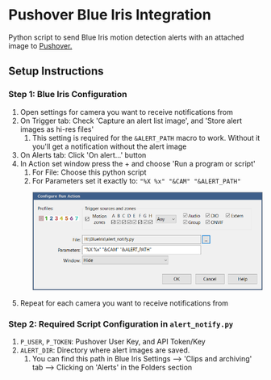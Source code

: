 # Pushover Blue Iris Integration

Python script to send Blue Iris motion detection alerts with an attached image to [Pushover.](https://pushover.net/)

## Setup Instructions

### Step 1: Blue Iris Configuration

1. Open settings for camera you want to receive notifications from
1. On Trigger tab: Check 'Capture an alert list image', and 'Store alert images as hi-res files'
   1. This setting is required for the `&ALERT_PATH` macro to work.  Without it you'll get a notification without the alert image
1. On Alerts tab: Click 'On alert...' button
1. In Action set window press the + and choose 'Run a program or script'
   1. For File: Choose this python script
   1. For Parameters set it exactly to: `"%X %x" "&CAM" "&ALERT_PATH"` <p align="center"><img src="cfg-run-action.PNG" width=500 /></p>
1. Repeat for each camera you want to receive notifications from

### Step 2: Required Script Configuration in `alert_notify.py`

1. `P_USER`, `P_TOKEN`: Pushover User Key, and API Token/Key
1. `ALERT_DIR`: Directory where alert images are saved.  
   1. You can find this path in Blue Iris Settings --> 'Clips and archiving' tab --> Clicking on 'Alerts' in the Folders section

